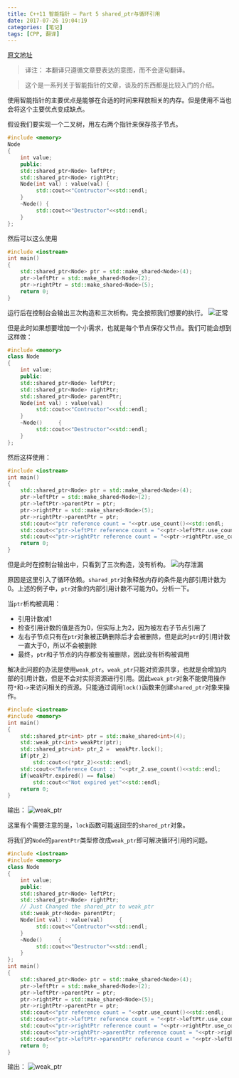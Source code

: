 ```yaml
---
title: C++11 智能指针 – Part 5 shared_ptr与循环引用
date: 2017-07-26 19:04:19
categories: [笔记]
tags: [CPP, 翻译]
---
```


[原文地址](http://thispointer.com/shared_ptr-binary-trees-and-the-problem-of-cyclic-references/)

>译注： 本翻译只遵循文章要表达的意图，而不会逐句翻译。

>这个是一系列关于智能指针的文章，谈及的东西都是比较入门的介绍。

使用智能指针的主要优点是能够在合适的时间来释放相关的内存。但是使用不当也会将这个主要优点变成缺点。

假设我们要实现一个二叉树，用左右两个指针来保存孩子节点。
```cpp
#include <memory>
Node
{
    int value;
    public:
    std::shared_ptr<Node> leftPtr;
    std::shared_ptr<Node> rightPtr;
    Node(int val) : value(val) {
         std::cout<<"Contructor"<<std::endl;
    }
    ~Node() {
         std::cout<<"Destructor"<<std::endl;
    }
};
```
然后可以这么使用
```cpp
#include <iostream>
int main()
{
    std::shared_ptr<Node> ptr = std::make_shared<Node>(4);
    ptr->leftPtr = std::make_shared<Node>(2);
    ptr->rightPtr = std::make_shared<Node>(5);
    return 0;
}
```
运行后在控制台会输出三次构造和三次析构。完全按照我们想要的执行。
![正常](normal.PNG)

但是此时如果想要增加一个小需求，也就是每个节点保存父节点。我们可能会想到这样做：
```cpp
#include <memory>
class Node
{
    int value;
    public:
    std::shared_ptr<Node> leftPtr;
    std::shared_ptr<Node> rightPtr;
    std::shared_ptr<Node> parentPtr;
    Node(int val) : value(val)     {
         std::cout<<"Contructor"<<std::endl;
    }
    ~Node()     {
         std::cout<<"Destructor"<<std::endl;
    }
};
```
然后这样使用：
```cpp
#include <iostream>
int main()
{
    std::shared_ptr<Node> ptr = std::make_shared<Node>(4);
    ptr->leftPtr = std::make_shared<Node>(2);
    ptr->leftPtr->parentPtr = ptr;
    ptr->rightPtr = std::make_shared<Node>(5);
    ptr->rightPtr->parentPtr = ptr;
    std::cout<<"ptr reference count = "<<ptr.use_count()<<std::endl;
    std::cout<<"ptr->leftPtr reference count = "<<ptr->leftPtr.use_count()<<std::endl;
    std::cout<<"ptr->rightPtr reference count = "<<ptr->rightPtr.use_count()<<std::endl;
    return 0;
}
```
但是此时在控制台输出中，只看到了三次构造，没有析构。
![内存泄漏](leak.PNG)

原因是这里引入了循环依赖。`shared_ptr`对象释放内存的条件是内部引用计数为0。上述的例子中，`ptr`对象的内部引用计数不可能为0。分析一下。

当`ptr`析构被调用：
- 引用计数减1
- 检查引用计数的值是否为0，但实际上为2，因为被左右子节点引用了
- 左右子节点只有在`ptr`对象被正确删除后才会被删除，但是此时`ptr`的引用计数一直大于0，所以不会被删除
- 最终，`ptr`和子节点的内存都没有被删除，因此没有析构被调用

解决此问题的办法是使用`weak_ptr`。`weak_ptr`只能对资源共享，也就是会增加内部的引用计数，但是不会对实际资源进行引用。因此`weak_ptr`对象不能使用操作符`*`和`->`来访问相关的资源。只能通过调用`lock()`函数来创建`shared_ptr`对象来操作。
```cpp
#include <iostream>
#include <memory>
int main()
{
    std::shared_ptr<int> ptr = std::make_shared<int>(4);
    std::weak_ptr<int> weakPtr(ptr);
    std::shared_ptr<int> ptr_2 =  weakPtr.lock();
    if(ptr_2)
        std::cout<<(*ptr_2)<<std::endl;
    std::cout<<"Reference Count :: "<<ptr_2.use_count()<<std::endl;   
    if(weakPtr.expired() == false)
        std::cout<<"Not expired yet"<<std::endl;   
    return 0;
}
```
输出：
![weak_ptr](weak_ptr.PNG)

这里有个需要注意的是，`lock`函数可能返回空的`shared_ptr`对象。

将我们的`Node`的`parentPtr`类型修改成`weak_ptr`即可解决循环引用的问题。
```cpp
#include <iostream>
#include <memory>
class Node
{
    int value;
    public:
    std::shared_ptr<Node> leftPtr;
    std::shared_ptr<Node> rightPtr;
    // Just Changed the shared_ptr to weak_ptr
    std::weak_ptr<Node> parentPtr;
    Node(int val) : value(val)     {
         std::cout<<"Contructor"<<std::endl;
    }
    ~Node()     {
         std::cout<<"Destructor"<<std::endl;
    }
};
int main()
{
    std::shared_ptr<Node> ptr = std::make_shared<Node>(4);
    ptr->leftPtr = std::make_shared<Node>(2);
    ptr->leftPtr->parentPtr = ptr;
    ptr->rightPtr = std::make_shared<Node>(5);
    ptr->rightPtr->parentPtr = ptr;
    std::cout<<"ptr reference count = "<<ptr.use_count()<<std::endl;
    std::cout<<"ptr->leftPtr reference count = "<<ptr->leftPtr.use_count()<<std::endl;
    std::cout<<"ptr->rightPtr reference count = "<<ptr->rightPtr.use_count()<<std::endl;
    std::cout<<"ptr->rightPtr->parentPtr reference count = "<<ptr->rightPtr->parentPtr.lock().use_count()<<std::endl;
    std::cout<<"ptr->leftPtr->parentPtr reference count = "<<ptr->leftPtr->parentPtr.lock().use_count()<<std::endl;
    return 0;
}
```
输出：
![weak_ptr](weak_ptr2.PNG)